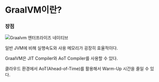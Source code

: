 # GraalVM이란?

### 장점

![Graalvm 엔터프라이즈 네이티브](https://www.oracle.com/a/ocom/img/rc24-graalvm-enterprise-native.jpeg)

일반 JVM에 비해 실행속도와 사용 메모리가 굉장히 효율적이다.



GraalVM은 JIT Compiler와 AoT Compiler를 사용할 수 있다.

클라우드 환경에서 AoT(Ahead-of-Time)를 활용해서 Warm-Up 시간을 줄일 수 있다.